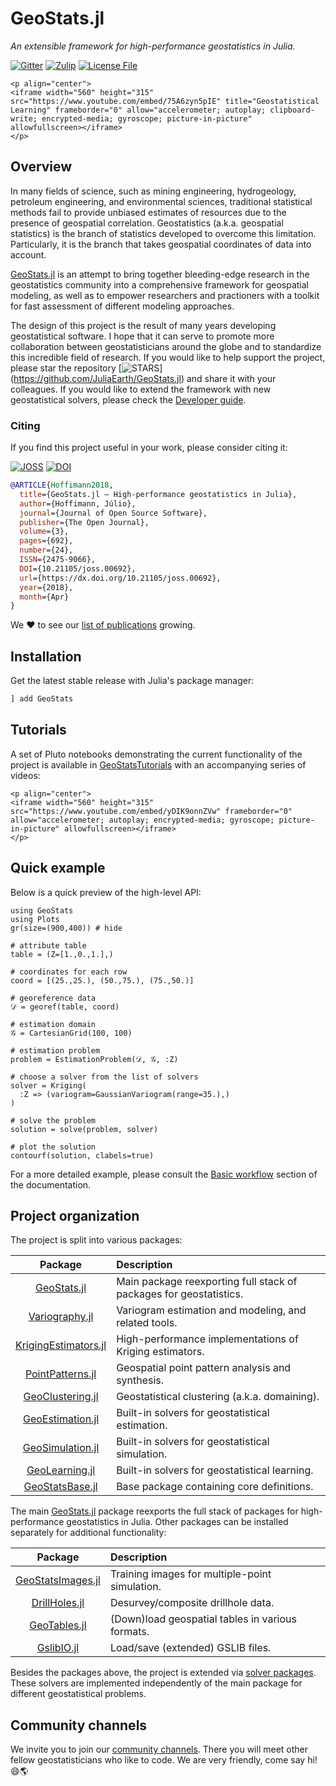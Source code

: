 # GeoStats.jl

*An extensible framework for high-performance geostatistics in Julia.*

[![Gitter](https://img.shields.io/badge/chat-on%20gitter-bc0067?style=flat-square)](https://gitter.im/JuliaEarth/GeoStats.jl)
[![Zulip](https://img.shields.io/badge/chat-on%20zulip-9cf?style=flat-square)](https://julialang.zulipchat.com/#narrow/stream/276201-geostats.2Ejl)
[![License File](https://img.shields.io/badge/license-MIT-blue?style=flat-square)](https://github.com/JuliaEarth/GeoStats.jl/blob/master/LICENSE)

```@raw html
<p align="center">
<iframe width="560" height="315" src="https://www.youtube.com/embed/75A6zyn5pIE" title="Geostatistical Learning" frameborder="0" allow="accelerometer; autoplay; clipboard-write; encrypted-media; gyroscope; picture-in-picture" allowfullscreen></iframe>
</p>
```

## Overview

In many fields of science, such as mining engineering, hydrogeology, petroleum
engineering, and environmental sciences, traditional statistical methods fail
to provide unbiased estimates of resources due to the presence of geospatial
correlation. Geostatistics (a.k.a. geospatial statistics) is the branch of
statistics developed to overcome this limitation. Particularly, it is the
branch that takes geospatial coordinates of data into account.

[GeoStats.jl](https://github.com/JuliaEarth/GeoStats.jl) is an attempt to bring
together bleeding-edge research in the geostatistics community into a comprehensive
framework for geospatial modeling, as well as to empower researchers and practioners
with a toolkit for fast assessment of different modeling approaches.

The design of this project is the result of many years developing geostatistical
software. I hope that it can serve to promote more collaboration between
geostatisticians around the globe and to standardize this incredible field of
research. If you would like to help support the project, please star the repository
[![STARS](https://img.shields.io/github/stars/JuliaEarth/GeoStats.jl?style=social)]
(https://github.com/JuliaEarth/GeoStats.jl) and share it with your colleagues.
If you would like to extend the framework with new geostatistical solvers,
please check the [Developer guide](contributing/solvers.md).

### Citing

If you find this project useful in your work, please consider citing it: 

[![JOSS](https://img.shields.io/badge/JOSS-10.21105%2Fjoss.00692-brightgreen?style=flat-square)](https://doi.org/10.21105/joss.00692)
[![DOI](https://img.shields.io/badge/DOI-10.5281%2Fzenodo.3875233-blue?style=flat-square)](https://zenodo.org/badge/latestdoi/33827844)

```bibtex
@ARTICLE{Hoffimann2018,
  title={GeoStats.jl – High-performance geostatistics in Julia},
  author={Hoffimann, Júlio},
  journal={Journal of Open Source Software},
  publisher={The Open Journal},
  volume={3},
  pages={692},
  number={24},
  ISSN={2475-9066},
  DOI={10.21105/joss.00692},
  url={https://dx.doi.org/10.21105/joss.00692},
  year={2018},
  month={Apr}
}
```

We ❤ to see our [list of publications](resources/publications.md) growing.

## Installation

Get the latest stable release with Julia's package manager:

```julia
] add GeoStats
```

## Tutorials

A set of Pluto notebooks demonstrating the current functionality of the project
is available in [GeoStatsTutorials](https://github.com/JuliaEarth/GeoStatsTutorials)
with an accompanying series of videos:

```@raw html
<p align="center">
<iframe width="560" height="315" src="https://www.youtube.com/embed/yDIK9onnZVw" frameborder="0" allow="accelerometer; autoplay; encrypted-media; gyroscope; picture-in-picture" allowfullscreen></iframe>
</p>
```

## Quick example

Below is a quick preview of the high-level API:

```@example overview
using GeoStats
using Plots
gr(size=(900,400)) # hide

# attribute table
table = (Z=[1.,0.,1.],)

# coordinates for each row
coord = [(25.,25.), (50.,75.), (75.,50.)]

# georeference data
𝒟 = georef(table, coord)

# estimation domain
𝒢 = CartesianGrid(100, 100)

# estimation problem
problem = EstimationProblem(𝒟, 𝒢, :Z)

# choose a solver from the list of solvers
solver = Kriging(
  :Z => (variogram=GaussianVariogram(range=35.),)
)

# solve the problem
solution = solve(problem, solver)

# plot the solution
contourf(solution, clabels=true)
```

For a more detailed example, please consult the
[Basic workflow](workflow.md) section of the
documentation.

## Project organization

The project is split into various packages:

| Package | Description |
|:-------:|:------------|
| [GeoStats.jl](https://github.com/JuliaEarth/GeoStats.jl) | Main package reexporting full stack of packages for geostatistics. |
| [Variography.jl](https://github.com/JuliaEarth/Variography.jl) | Variogram estimation and modeling, and related tools. |
| [KrigingEstimators.jl](https://github.com/JuliaEarth/KrigingEstimators.jl) | High-performance implementations of Kriging estimators. |
| [PointPatterns.jl](https://github.com/JuliaEarth/PointPatterns.jl) | Geospatial point pattern analysis and synthesis. |
| [GeoClustering.jl](https://github.com/JuliaEarth/GeoClustering.jl) | Geostatistical clustering (a.k.a. domaining). |
| [GeoEstimation.jl](https://github.com/JuliaEarth/GeoEstimation.jl) | Built-in solvers for geostatistical estimation. |
| [GeoSimulation.jl](https://github.com/JuliaEarth/GeoSimulation.jl) | Built-in solvers for geostatistical simulation. |
| [GeoLearning.jl](https://github.com/JuliaEarth/GeoLearning.jl) | Built-in solvers for geostatistical learning. |
| [GeoStatsBase.jl](https://github.com/JuliaEarth/GeoStatsBase.jl) | Base package containing core definitions. |

The main [GeoStats.jl](https://github.com/JuliaEarth/GeoStats.jl) package
reexports the full stack of packages for high-performance geostatistics
in Julia. Other packages can be installed separately for additional
functionality:

| Package | Description |
|:-------:|:------------|
| [GeoStatsImages.jl](https://github.com/JuliaEarth/GeoStatsImages.jl) | Training images for multiple-point simulation. |
| [DrillHoles.jl](https://github.com/JuliaEarth/DrillHoles.jl) | Desurvey/composite drillhole data. |
| [GeoTables.jl](https://github.com/JuliaEarth/GeoTables.jl) | (Down)load geospatial tables in various formats. |
| [GslibIO.jl](https://github.com/JuliaEarth/GslibIO.jl) | Load/save (extended) GSLIB files. |

Besides the packages above, the project is extended via
[solver packages](solvers/summary.md). These solvers are implemented
independently of the main package for different geostatistical problems.

## Community channels

We invite you to join our [community channels](about/community.md).
There you will meet other fellow geostatisticians who like to code.
We are very friendly, come say hi! 😄🌎
